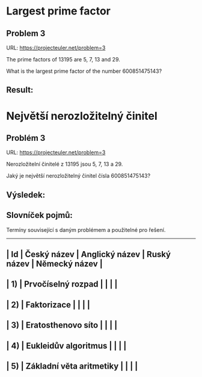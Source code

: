 Largest prime factor
================================================================================
Problem 3
--------------------------------------------------------------------------------

URL: https://projecteuler.net/problem=3

The prime factors of 13195 are 5, 7, 13 and 29.

What is the largest prime factor of the number 600851475143?

Result:
--------------------------------------------------------------------------------



Největší nerozložitelný činitel
================================================================================
Problém 3
--------------------------------------------------------------------------------

URL: https://projecteuler.net/problem=3

Nerozložitelní činitelé z 13195 jsou 5, 7, 13 a 29.

Jaký je největší nerozložitelný činitel čísla 600851475143?


Výsledek:
--------------------------------------------------------------------------------


Slovníček pojmů:
--------------------------------------------------------------------------------
Termíny související s daným problémem a použitelné pro řešení.

-------------------------------------------------------------------
| Id | Český název | Anglický název | Ruský název | Německý název |
-------------------------------------------------------------------
| 1) | Prvočíselný rozpad | | | |
-------------------------------------------------------------------
| 2) | Faktorizace | | | |
-------------------------------------------------------------------
| 3) | Eratosthenovo síto | | | |
-------------------------------------------------------------------
| 4) | Eukleidův algoritmus | | | |
-------------------------------------------------------------------
| 5) | Základní věta aritmetiky | | | |
-------------------------------------------------------------------


